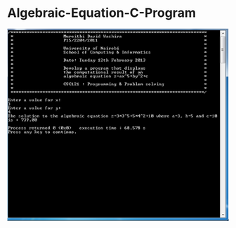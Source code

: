 # Algebraic-Equation-C-Program



![Algebraic-Equation-C-Program Photo](https://github.com/dwachira/Algebraic-Equation-C-Program/blob/master/Algebraic%20Equation%20in%20C.png?raw=true)
